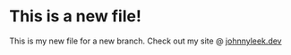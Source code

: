# This is a new file!

This is my new file for a new branch. Check out my site @ [johnnyleek.dev](https://johnnyleek.dev)
